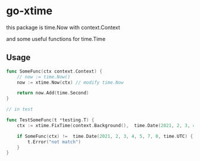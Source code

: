 # go-xtime

this package is time.Now with context.Context

and some useful functions for time.Time

## Usage

```go
func SomeFunc(ctx context.Context) {
    // now := time.Now()
    now := xtime.Now(ctx) // modify time.Now

    return now.Add(time.Second)
}

// in test

func TestSomeFunc(t *testing.T) {
    ctx := xtime.FixTime(context.Background(),  time.Date(2021, 2, 3, 4, 5, 6, 0, time.UTC))

    if SomeFunc(ctx) !=  time.Date(2021, 2, 3, 4, 5, 7, 0, time.UTC) { // always the same result
        t.Error("not match")
    }
}
```
